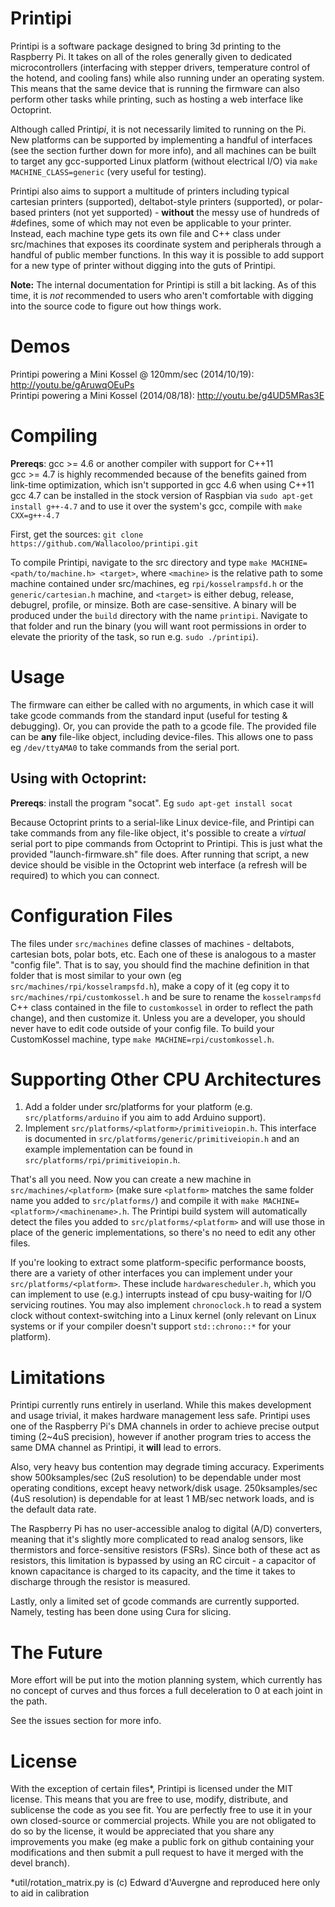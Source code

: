 Printipi
========

Printipi is a software package designed to bring 3d printing to the Raspberry Pi. It takes on all of the roles generally given to dedicated microcontrollers (interfacing with stepper drivers, temperature control of the hotend, and cooling fans) while also running under an operating system. This means that the same device that is running the firmware can also perform other tasks while printing, such as hosting a web interface like Octoprint.

Although called Printi<i>pi</i>, it is not necessarily limited to running on the Pi. New platforms can be supported by implementing a handful of interfaces (see the section further down for more info), and all machines can be built to target any gcc-supported Linux platform (without electrical I/O) via `make MACHINE_CLASS=generic` (very useful for testing).

Printipi also aims to support a multitude of printers including typical cartesian printers (supported), deltabot-style printers (supported), or polar-based printers (not yet supported) - **without** the messy use of hundreds of #defines, some of which may not even be applicable to your printer. Instead, each machine type gets its own file and C++ class under src/machines that exposes its coordinate system and peripherals through a handful of public member functions. In this way it is possible to add support for a new type of printer without digging into the guts of Printipi.

**Note:** The internal documentation for Printipi is still a bit lacking. As of this time, it is *not* recommended to users who aren't comfortable with digging into the source code to figure out how things work.

Demos
========

Printipi powering a Mini Kossel @ 120mm/sec (2014/10/19): http://youtu.be/gAruwqOEuPs  
Printipi powering a Mini Kossel (2014/08/18): http://youtu.be/g4UD5MRas3E  

Compiling
========

**Prereqs**: gcc >= 4.6 or another compiler with support for C++11  
gcc >= 4.7 is highly recommended because of the benefits gained from link-time optimization, which isn't supported in gcc 4.6 when using C++11  
gcc 4.7 can be installed in the stock version of Raspbian via `sudo apt-get install g++-4.7` and to use it over the system's gcc, compile with `make CXX=g++-4.7`

First, get the sources: `git clone https://github.com/Wallacoloo/printipi.git`  

To compile Printipi, navigate to the src directory and type `make MACHINE=<path/to/machine.h> <target>`, where `<machine>` is the relative path to some machine contained under src/machines, eg `rpi/kosselrampsfd.h` or the `generic/cartesian.h` machine, and `<target>` is either debug, release, debugrel, profile, or minsize. Both are case-sensitive. A binary will be produced under the `build` directory with the name `printipi`. Navigate to that folder and run the binary (you will want root permissions in order to elevate the priority of the task, so run e.g. `sudo ./printipi`).

Usage
========

The firmware can either be called with no arguments, in which case it will take gcode commands from the standard input (useful for testing & debugging). Or, you can provide the path to a gcode file. The provided file can be **any** file-like object, including device-files. This allows one to pass eg `/dev/ttyAMA0` to take commands from the serial port.

Using with Octoprint:
--------

**Prereqs**: install the program "socat". Eg `sudo apt-get install socat`

Because Octoprint prints to a serial-like Linux device-file, and Printipi can take commands from any file-like object, it's possible to create a *virtual* serial port to pipe commands from Octoprint to Printipi. This is just what the provided "launch-firmware.sh" file does. After running that script, a new device should be visible in the Octoprint web interface (a refresh will be required) to which you can connect. 

Configuration Files
========

The files under `src/machines` define classes of machines - deltabots, cartesian bots, polar bots, etc. Each one of these is analogous to a master "config file". That is to say, you should find the machine definition in that folder that is most similar to your own (eg `src/machines/rpi/kosselrampsfd.h`), make a copy of it (eg copy it to `src/machines/rpi/customkossel.h` and be sure to rename the `kosselrampsfd` C++ class contained in the file to `customkossel` in order to reflect the path change), and then customize it. Unless you are a developer, you should never have to edit code outside of your config file. To build your CustomKossel machine, type `make MACHINE=rpi/customkossel.h`.

Supporting Other CPU Architectures
========

1. Add a folder under src/platforms for your platform (e.g. `src/platforms/arduino` if you aim to add Arduino support).
2. Implement `src/platforms/<platform>/primitiveiopin.h`. This interface is documented in `src/platforms/generic/primitiveiopin.h` and an example implementation can be found in `src/platforms/rpi/primitiveiopin.h`.

That's all you need. Now you can create a new machine in `src/machines/<platform>` (make sure `<platform>` matches the same folder name you added to `src/platforms/`) and compile it with `make MACHINE=<platform>/<machinename>.h`.
The Printipi build system will automatically detect the files you added to `src/platforms/<platform>` and will use those in place of the generic implementations, so there's no need to edit any other files.

If you're looking to extract some platform-specific performance boosts, there are a variety of other interfaces you can implement under your `src/platforms/<platform>`. These include `hardwarescheduler.h`, which you can implement to use (e.g.) interrupts instead of cpu busy-waiting for I/O servicing routines. You may also implement `chronoclock.h` to read a system clock without context-switching into a Linux kernel (only relevant on Linux systems or if your compiler doesn't support `std::chrono::*` for your platform).

Limitations
========

Printipi currently runs entirely in userland. While this makes development and usage trivial, it makes hardware management less safe. Printipi uses one of the Raspberry Pi's DMA channels in order to achieve precise output timing (2~4uS precision), however if another program tries to access the same DMA channel as Printipi, it **will** lead to errors.

Also, very heavy bus contention may degrade timing accuracy. Experiments show 500ksamples/sec (2uS resolution) to be dependable under most operating conditions, except heavy network/disk usage. 250ksamples/sec (4uS resolution) is dependable for at least 1 MB/sec network loads, and is the default data rate.

The Raspberry Pi has no user-accessible analog to digital (A/D) converters, meaning that it's slightly more complicated to read analog sensors, like thermistors and force-sensitive resistors (FSRs). Since both of these act as resistors, this limitation is bypassed by using an RC circuit - a capacitor of known capacitance is charged to its capacity, and the time it takes to discharge through the resistor is measured.

Lastly, only a limited set of gcode commands are currently supported. Namely, testing has been done using Cura for slicing.

The Future
========

More effort will be put into the motion planning system, which currently has no concept of curves and thus forces a full deceleration to 0 at each joint in the path.

See the issues section for more info.

License
========

With the exception of certain files*, Printipi is licensed under the MIT license. This means that you are free to use, modify, distribute, and sublicense the code as you see fit. You are perfectly free to use it in your own closed-source or commercial projects. While you are not obligated to do so by the license, it would be appreciated that you share any improvements you make (eg make a public fork on github containing your modifications and then submit a pull request to have it merged with the devel branch).

*util/rotation_matrix.py is (c) Edward d'Auvergne and reproduced here only to aid in calibration
